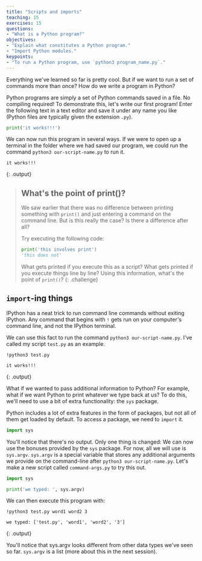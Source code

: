 ```yaml
---
title: "Scripts and imports"
teaching: 15
exercises: 15
questions:
- "What is a Python program?"
objectives:
- "Explain what constitutes a Python program."
- "Import Python modules."
keypoints:
- "To run a Python program, use `python3 program_name.py`."
---
```


Everything we've learned so far is pretty cool.
But if we want to run a set of commands more than once?
How do we write a program in Python?

Python programs are simply a set of Python commands saved in a file.
No compiling required!
To demonstrate this, let's write our first program!
Enter the following text in a text editor and save it under any name you like
(Python files are typically given the extension `.py`).

```python
print('it works!!!')
```


We can now run this program in several ways.
If we were to open up a terminal in the folder where we had saved our program,
we could run the command `python3 our-script-name.py` to run it.

```
it works!!!
```
{: .output}

> ## What's the point of print()?
> We saw earlier that there was no difference between printing something with `print()`
> and just entering a command on the command line.
> But is this really the case?
> Is there a difference after all?
>
> Try executing the following code:
>
> ```python
> print('this involves print')
> 'this does not'
> ```
>
> What gets printed if you execute this as a script?
> What gets printed if you execute things line by line?
> Using this information, what's the point of `print()`?
{: .challenge}

## `import`-ing things

IPython has a neat trick to run command line commands without exiting IPython.
Any command that begins with `!` gets run on your computer's command line,
and not the IPython terminal.

We can use this fact to run the command `python3 our-script-name.py`.
I've called my script `test.py` as an example.

```
!python3 test.py
```

```
it works!!!
```
{: .output}

What if we wanted to pass additional information to Python?
For example, what if we want Python to print whatever we type back at us?
To do this, we'll need to use a bit of extra functionality:
the `sys` package.

Python includes a lot of extra features in the form of packages,
but not all of them get loaded by default.
To access a package, we need to `import` it.

```python
import sys
```


You'll notice that there's no output.
Only one thing is changed:
We can now use the bonuses provided by the `sys` package.
For now, all we will use is `sys.argv`.
`sys.argv` is a special variable
that stores any additional arguments we provide on the command-line
after `python3 our-script-name.py`.
Let's make a new script called `command-args.py` to try this out.

```python
import sys

print('we typed: ', sys.argv)
```


We can then execute this program with:
```
!python3 test.py word1 word2 3
```

```
we typed: ['test.py', 'word1', 'word2', '3']
```
{: .output}

You'll notice that sys.argv looks different from other data types we've seen so far.
`sys.argv` is a list (more about this in the next session).
